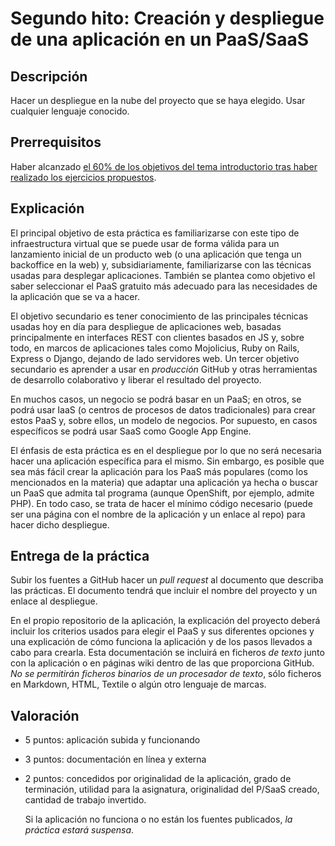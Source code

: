 Segundo hito: Creación y despliegue de una aplicación en un PaaS/SaaS
=====================================

Descripción
-----------------

Hacer un despliegue en la nube del proyecto que se haya elegido. Usar cualquier
lenguaje conocido.

Prerrequisitos
--------------------

Haber alcanzado
[el 60% de los objetivos del tema introductorio tras haber realizado los ejercicios propuestos](../temas/PaaS.md). 

Explicación
----------------

El principal objetivo de esta práctica es familiarizarse con este tipo
de infraestructura virtual que se puede usar de forma válida para un
lanzamiento inicial de un producto web (o una aplicación que tenga un
backoffice en la web) y, subsidiariamente, familiarizarse con las
técnicas usadas para desplegar aplicaciones. También se plantea como
objetivo el saber seleccionar el PaaS gratuito más adecuado para las
necesidades de la aplicación que se va a hacer.

El objetivo secundario es tener conocimiento de las principales
técnicas usadas hoy en día para despliegue de aplicaciones web,
basadas principalmente en interfaces REST con clientes basados en JS
y, sobre todo, en marcos de aplicaciones tales como Mojolicius, Ruby
on Rails, Express o Django, dejando de lado servidores web. Un tercer
objetivo secundario es aprender a usar en *producción* GitHub y otras
herramientas de desarrollo colaborativo y liberar el resultado del
proyecto. 

En muchos casos, un negocio se podrá basar en un PaaS; en otros, se
podrá usar IaaS (o centros de procesos de datos tradicionales) para
crear estos PaaS y, sobre ellos, un modelo de negocios. Por supuesto, en casos específicos se podrá usar SaaS como Google App Engine.

El énfasis de esta práctica es en el despliegue por lo que
no será necesaria hacer una aplicación específica para el mismo. Sin
embargo, es posible que sea más fácil crear la aplicación para los
PaaS más populares (como los mencionados en la materia) que adaptar
una aplicación ya hecha o buscar un PaaS que admita tal programa
(aunque OpenShift, por ejemplo, admite PHP). En todo caso, se trata de hacer el mínimo código necesario (puede ser una página con el nombre de la aplicación y un enlace al repo) para hacer dicho despliegue.

Entrega de la práctica
--------------------------------

Subir los fuentes a GitHub hacer un *pull request* al documento que describa las prácticas. El documento tendrá que incluir el nombre del proyecto y un enlace al despliegue. 

En el propio repositorio de la aplicación, la explicación del proyecto deberá incluir los criterios usados para
elegir el PaaS y sus diferentes opciones y una explicación de cómo funciona la aplicación y de
los pasos llevados a cabo para crearla. Esta documentación se incluirá
en ficheros *de texto* junto con la aplicación o en páginas wiki
dentro de las que proporciona GitHub. *No se permitirán ficheros
binarios de un procesador de texto*, sólo ficheros en Markdown, HTML,
Textile o algún otro lenguaje de marcas. 

Valoración
--------------

* 5 puntos: aplicación subida y funcionando
* 3 puntos: documentación en línea y externa
* 2 puntos: concedidos por originalidad de la aplicación, grado de
  terminación, utilidad para la asignatura, originalidad del P/SaaS
  creado, cantidad de trabajo invertido. 
  
  Si la aplicación no funciona o no están los fuentes publicados, *la
  práctica estará suspensa*.
